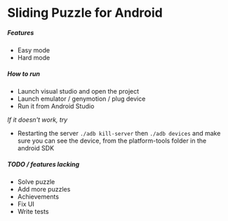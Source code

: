 # Sliding Puzzle for Android
##### _Features_
* Easy mode
* Hard mode

##### *How to run*

* Launch visual studio and open the project
* Launch emulator / genymotion / plug device
* Run it from Android Studio

_If it doesn't work, try_
* Restarting the server `./adb kill-server` then `./adb devices` and make sure you can see the device, from the platform-tools folder in the android SDK

##### TODO / features lacking
+ Solve puzzle
+ Add more puzzles
+ Achievements
+ Fix UI
+ Write tests